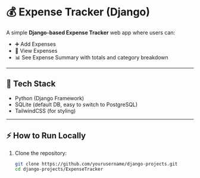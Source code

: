 # 💰 Expense Tracker (Django)

A simple **Django-based Expense Tracker** web app where users can:
- ➕ Add Expenses  
- 👀 View Expenses  
- 📊 See Expense Summary with totals and category breakdown  

---

## 🚀 Tech Stack
- Python (Django Framework)  
- SQLite (default DB, easy to switch to PostgreSQL)  
- TailwindCSS (for styling)

---

## ⚡ How to Run Locally
1. Clone the repository:
   ```bash
   git clone https://github.com/yourusername/django-projects.git
   cd django-projects/ExpenseTracker
